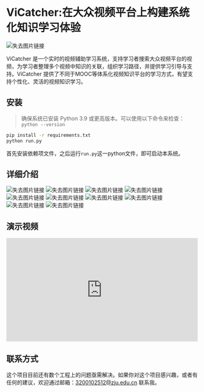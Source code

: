 
# ViCatcher:在大众视频平台上构建系统化知识学习体验

![失去图片链接](./docs/img-intro.png)

ViCatcher 是一个实时的视频辅助学习系统，支持学习者搜索大众视频平台的视频，为学习者整理多个视频中知识的关联，组织学习路径，并提供学习引导与支持。ViCatcher 提供了不同于MOOC等体系化视频知识平台的学习方式，有望支持个性化、灵活的视频知识学习。

## 安装
> 确保系统已安装 Python 3.9 或更高版本。可以使用以下命令来检查：`python --version`

```bash
pip install -r requirements.txt
python run.py
```
首先安装依赖项文件，之后运行`run.py`这一python文件，即可启动本系统。

## 详细介绍
![失去图片链接](./docs/ppt1.png)
![失去图片链接](./docs/ppt2.png)
![失去图片链接](./docs/ppt3.png)
![失去图片链接](./docs/ppt4.png)
![失去图片链接](./docs/ppt5.png)
![失去图片链接](./docs/ppt6.png)
![失去图片链接](./docs/ppt7.png)
![失去图片链接](./docs/ppt8.png)
![失去图片链接](./docs/ppt9.png)
![失去图片链接](./docs/ppt10.png)

## 演示视频
<div style="padding:53.89% 0 0 0;position:relative;"><iframe src="https://player.vimeo.com/video/970307777?title=0&amp;byline=0&amp;portrait=0&amp;badge=0&amp;autopause=0&amp;player_id=0&amp;app_id=58479" frameborder="0" allow="autoplay; fullscreen; picture-in-picture; clipboard-write" style="position:absolute;top:0;left:0;width:100%;height:100%;" title="video"></iframe></div><script src="https://player.vimeo.com/api/player.js"></script>

## 联系方式
这个项目目前还有数个工程上的问题亟需解决。如果你对这个项目感兴趣，或者有任何的建议，欢迎通过邮箱：3200102512@zju.edu.cn 联系我。